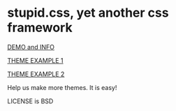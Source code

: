 # stupid.css, yet another css framework

[DEMO and INFO](http://htmlpreview.github.io/?https://raw.githubusercontent.com/mdipierro/stupid.css/master/index.html)

[THEME EXAMPLE 1](http://htmlpreview.github.io/?https://raw.githubusercontent.com/mdipierro/stupid.css/master/themes/marine-theme.html)

[THEME EXAMPLE 2](http://htmlpreview.github.io/?https://raw.githubusercontent.com/mdipierro/stupid.css/master/themes/like-bootstrap-jumbotron.html)

Help us make more themes. It is easy!

LICENSE is BSD
